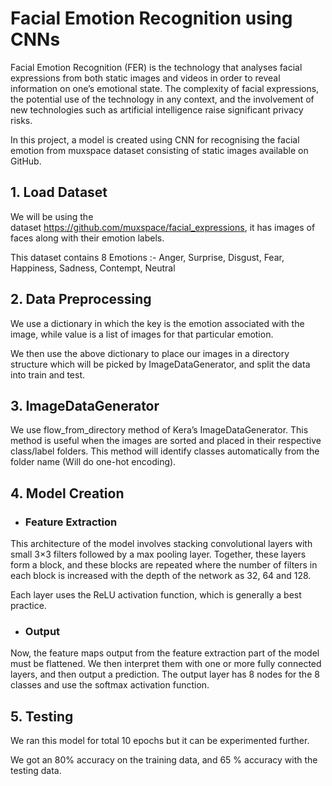 
# Facial Emotion Recognition using CNNs

Facial Emotion Recognition (FER) is the technology that analyses facial expressions from both static images and videos in order to reveal information on one’s emotional state. The complexity of facial expressions, the potential use of the technology in any context, and the involvement of new technologies such as artificial intelligence raise significant privacy risks.

In this project, a model is created using CNN for recognising the facial emotion from muxspace dataset consisting of static images available on GitHub.

## 1. Load Dataset

We will be using the dataset https://github.com/muxspace/facial_expressions, it has images of faces along with their emotion labels.

This dataset contains 8 Emotions :- Anger, Surprise, Disgust, Fear, Happiness, Sadness, Contempt, Neutral

## 2. Data Preprocessing

We use a dictionary in which the key is the emotion associated with the image, while value is a list of images for that particular emotion.

We then use the above dictionary to place our images in a directory structure which will be picked by ImageDataGenerator, and split the data into train and test.

## 3. ImageDataGenerator
We use flow_from_directory method of Kera’s ImageDataGenerator. This method is useful when the images are sorted and placed in their respective class/label folders. This method will identify classes automatically from the folder name (Will do one-hot encoding).

## 4. Model Creation

- ### Feature Extraction

This architecture of the model involves stacking convolutional layers with small 3×3 filters followed by a max pooling layer. Together, these layers form a block, and these blocks are repeated where the number of filters in each block is increased with the depth of the network as 32, 64 and 128. 

Each layer uses the ReLU activation function, which is generally a best practice.

- ### Output

Now, the feature maps output from the feature extraction part of the model must be flattened. We then interpret them with one or more fully connected layers, and then output a prediction. The output layer has 8 nodes for the 8 classes and use the softmax activation function.

## 5. Testing 

We ran this model for total 10 epochs but it can be experimented further.

We got an 80% accuracy on the training data, and 65 % accuracy with the testing data.
